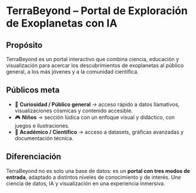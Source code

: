 # TerraBeyond – Portal de Exploración de Exoplanetas con IA

## Propósito
TerraBeyond es un portal interactivo que combina ciencia, educación y visualización para acercar los descubrimientos de exoplanetas al público general, a los más jóvenes y a la comunidad científica.  

## Públicos meta
- 👀 **Curiosidad / Público general** → acceso rápido a datos llamativos, visualizaciones cósmicas y contenido accesible.  
- 🎮 **Niños** → sección lúdica con un enfoque visual y didáctico, con juegos e ilustraciones.  
- 🔬 **Académico / Científico** → acceso a datasets, gráficas avanzadas y documentación técnica.  

## Diferenciación
TerraBeyond no es solo una base de datos: es un **portal con tres modos de entrada**, adaptado a distintos niveles de conocimiento y de interés. Une ciencia de datos, IA y visualización en una experiencia inmersiva.
